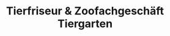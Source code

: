 ---
title: "Tierfriseur & Zoofachgeschäft Tiergarten"
url: /helpfau-uttendorf/tierfriseur-und-zoofachgeschaeft-tiergarten/
shop: Tiersalon
---